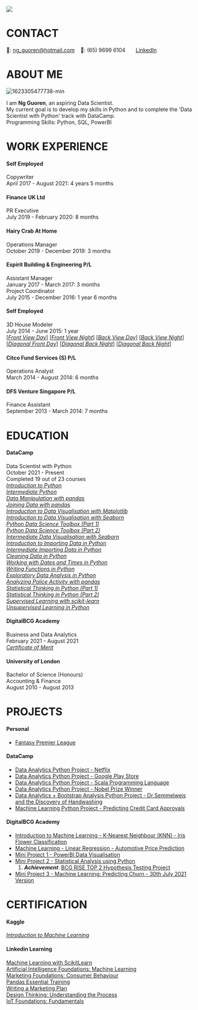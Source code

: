 <img src="https://i.imgur.com/HvGH9Pk.jpg"><br>
<!-- CONTACT Section Starts -->
# __CONTACT__
<!-- Add your details -->
📧: ng_guoren@hotmail.com
&nbsp;&nbsp; 📱: (65) 9699 6104
&nbsp;&nbsp;&nbsp;&nbsp;&nbsp; [LinkedIn](https://www.linkedin.com/in/guoren-ng-46601940/) 
<!-- CONTACT Section Ends -->


<!-- ABOUT Section Starts -->
# __ABOUT ME__
<!-- Add link to your picture -->
![1623305477738-min](https://i.imgur.com/N1yXgfE.jpg) <br>
<!-- Add your details -->
I am __Ng Guoren__, an aspiring Data Scientist. <br>
My current goal is to develop my skills in Python and to complete the 'Data Scientist with Python' track with DataCamp. <br>
Programming Skills: Python, SQL, PowerBI <br>
<!-- ABOUT Section Ends -->


<!-- EXPERIENCE Section Starts -->
# __WORK EXPERIENCE__
<!-- Add your details -->
#### __Self Employed__
Copywriter <br>
April 2017 - August 2021: 4 years 5 months <br> 
#### __Finance UK Ltd__
PR Executive <br>
July 2019 - February 2020: 8 months <br> 
#### __Hairy Crab At Home__
Operations Manager <br>
October 2019 - December 2019: 3 months <br>
#### __Espirit Building & Engineering P/L__
Assistant Manager <br>
January 2017 - March 2017: 3 months <br>
Project Coordinator<br>
July 2015 - December 2016: 1 year 6 months <br>
#### __Self Employed__
3D House Modeler <br>
July 2014 - June 2015: 1 year <br>
[[*Front View Day*]](https://i.imgur.com/rrGxhJu.jpg)
[[*Front View Night*]](https://i.imgur.com/D2AWccp.jpg)
[[*Back View Day*]](https://i.imgur.com/E29CJRK.jpg)
[[*Back View Night*]](https://i.imgur.com/opVWjGh.jpg)
[[*Diagonal Front Day*]](https://i.imgur.com/FO6oNb4.jpg)
[[*Diagonal Back Night*]](https://i.imgur.com/zgYLtsE.jpg)
[[*Diagonal Back Night*]](https://i.imgur.com/QmKUHql.jpg)
#### __Citco Fund Services (S) P/L__
Operations Analyst <br>
March 2014 - August 2014: 6 months <br>
#### __DFS Venture Singapore P/L__
Finance Assistant <br>
September 2013 - March 2014: 7 months <br>
<!-- EXPERIENCE Section Ends -->


<!-- EDUCATION Section Starts -->
# __EDUCATION__
<!-- Add your details -->
#### DataCamp <br> 
Data Scientist with Python <br> 
October 2021 - Present <br>
Completed 19 out of 23 courses <br>
[*Introduction to Python*](https://github.com/nguoren/Portfolio/blob/main/Certificates/DataCamp%20Cert%20-%20Introduction%20to%20Python.pdf)<br>
[*Intermediate Python*](https://github.com/nguoren/Portfolio/blob/main/Certificates/DataCamp%20Cert%20-%20Intermediate%20Python.pdf)<br>
[*Data Manipulation with pandas*](https://github.com/nguoren/Portfolio/blob/main/Certificates/DataCamp%20Cert%20-%20Data%20Manipulation%20with%20pandas.pdf)<br>
[*Joining Data with pandas*](https://github.com/nguoren/My-Humble-Portfolio/blob/main/Certificates/DataCamp%20Cert%20-%20Joining%20Data%20with%20pandas.pdf)<br>
[*Introduction to Data Visualisation with Matplotlib*](https://github.com/nguoren/My-Portfolio/blob/main/Certificates/DataCamp%20Cert%20-%20Introduction%20to%20Data%20Visualisation%20with%20Matplotlib.pdf)<br>
[*Introduction to Data Visualisation with Seaborn*](https://github.com/nguoren/My-Portfolio/blob/main/Certificates/DataCamp%20Cert%20-%20Introduction%20to%20Data%20Visualisation%20with%20Seaborn.pdf)<br>
[*Python Data Science Toolbox (Part 1)*](https://github.com/nguoren/My-Portfolio/blob/main/Certificates/DataCamp%20Cert%20-%20Python%20Data%20Science%20Toolbox%20(Part%201).pdf)<br>
[*Python Data Science Toolbox (Part 2)*](https://github.com/nguoren/My-Portfolio/blob/main/Certificates/DataCamp%20Cert%20-%20Python%20Data%20Science%20Toolbox%20(Part%202).pdf)<br>
[*Intermediate Data Visualisation with Seaborn*](https://github.com/nguoren/My-Portfolio/blob/main/Certificates/DataCamp%20Cert%20-%20Intermediate%20Data%20Visualisation%20with%20Seaborn%20(1-6-2022).pdf)<br>
[*Introduction to Importing Data in Python*](https://github.com/nguoren/My-Portfolio/blob/main/Certificates/DataCamp%20Cert%20-%20Introduction%20to%20Importing%20Data%20in%20Python%20(24-1-2022).pdf)<br>
[*Intermediate Importing Data in Python*](https://github.com/nguoren/My-Portfolio/blob/main/Certificates/DataCamp%20Cert%20-%20Intermediate%20Importing%20Data%20in%20Python%20(28-1-2022).pdf)<br>
[*Cleaning Data in Python*](https://github.com/nguoren/My-Portfolio/blob/main/Certificates/DataCamp%20Cert%20-%20Cleaning%20Data%20in%20Python%20(21-2-2022).pdf)<br>
[*Working with Dates and Times in Python*](https://github.com/nguoren/My-Portfolio/blob/main/Certificates/DataCamp%20Cert%20-%20Working%20with%20Dates%20and%20Times%20in%20Python%20(9-3-2022).pdf)<br>
[*Writing Functions in Python*](https://github.com/nguoren/My-Portfolio/blob/main/Certificates/DataCamp%20Cert%20-%20Writing%20Functions%20in%20Python%20(11-3-2022).pdf)<br>
[*Exploratory Data Analysis in Python*](https://github.com/nguoren/My-Portfolio/blob/main/Certificates/DataCamp%20Cert%20-%20Exploratory%20Data%20Analysis%20in%20Python%20(16-3-2022).pdf)<br>
[*Analyzing Police Activity with pandas*](https://github.com/nguoren/My-Portfolio/blob/main/Certificates/DataCamp%20Cert%20-%20Analyzing%20Police%20Activity%20with%20pandas%20(23-3-2022).pdf)<br>
[*Statistical Thinking in Python (Part 1)*](https://github.com/nguoren/My-Portfolio/blob/main/Certificates/DataCamp%20Cert%20-%20Statistical%20Thinking%20in%20Python%20(Part%201)%20(25-3-2022).pdf)<br>
[*Statistical Thinking in Python (Part 2)*](https://github.com/nguoren/My-Portfolio/blob/main/Certificates/DataCamp%20Cert%20-%20Statistical%20Thinking%20in%20Python%20(Part%202)%20(30-3-2022).pdf)<br>
[*Supervised Learning with scikit-learn*](https://github.com/nguoren/My-Portfolio/blob/main/Certificates/DataCamp%20Cert%20-%20Supervised%20Learning%20with%20scikit-learn%20(4-4-2022).pdf)<br>
[*Unsupervised Learning in Python*](https://github.com/nguoren/My-Portfolio/blob/main/Certificates/DataCamp%20Cert%20-%20Unsupervised%20Learning%20in%20Python%20(6-4-2022).pdf)<br>

#### DigitalBCG Academy <br> 
Business and Data Analytics <br> 
February 2021 - August 2021 <br> 
[*Certificate of Merit*](https://www.credly.com/earner/earned/badge/f41769e6-b874-41a9-9f85-f83ff940812d)
#### University of London <br> 
Bachelor of Science (Honours) <br> 
Accounting & Finance <br>
August 2010 - August 2013 <br> 
<!-- EDUCATION Section Ends -->


<!-- PROJECTS Section Starts -->
# __PROJECTS__
<!-- Add your details -->
#### Personal
- [Fantasy Premier League](https://github.com/nguoren/Fantasy-Premier-League/blob/main/README.md) <br>
#### DataCamp
- [Data Analytics Python Project - Netflix](https://github.com/nguoren/DataCamp-Netflix-Project/blob/main/DataCamp%20-%20Netflix%20Project.ipynb) <br>
- [Data Analytics Python Project - Google Play Store](https://github.com/nguoren/DataCamp-Google-Play-Store-Python-Project/blob/main/DataCamp%20-%20Google%20Play%20Project.ipynb) <br>
- [Data Analytics Python Project - Scala Programming Language](https://github.com/nguoren/DataCamp-Scala-Python-Project/blob/main/DataCamp%20-%20Scala.ipynb) <br>
- [Data Analytics Python Project - Nobel Prize Winner](https://github.com/nguoren/Nobel-Prize-Python-Project/blob/main/DataCamp%20-%20Nobel%20Prize%20Winners%20Project%20.ipynb) <br>
- [Data Analytics + Bootstrap Analysis Python Project  - Dr Semmelweis and the Discovery of Handwashing](https://app.datacamp.com/workspace/w/147f8664-63c0-4807-b48a-0f237f4b3323) <br>
- [Machine Learning Python Project  - Predicting Credit Card Approvals](https://app.datacamp.com/workspace/w/520cd76a-89ff-494c-b716-afa9a91ad33c) <br>
#### DigitalBCG Academy
- [Introduction to Machine Learning - K-Nearest Neighbour (KNN) - Iris Flower Classification](https://github.com/nguoren/BCG-Machine-Learning-Iris-Data/blob/main/DigitalBCG%20Academy%20-%20Machine%20Learning%20-%20K-Nearest%20Neighbour%20(KNN)%20-%20Iris%20Data%20Set.ipynb) <br>
- [Machine Learning - Linear Regression - Automotive Price Prediction](https://github.com/nguoren/BCG-Machine-Learning-Automotive-Price-Prediction/blob/main/DigitalBCG%20Academy%20-%20Machine%20Learning%20-%20Linear%20Regression%20-%20Automotive%20Price%20Prediction.ipynb) <br>
- [Mini Project 1 - PowerBI Data Visualisation](https://github.com/nguoren/PowerBI-Mini-Project/blob/main/Group%201_Mini_Project_FINAL.pdf) <br>
- [Mini Project 2 - Statistical Analysis using Python](https://github.com/nguoren/Statistical-Analysis-Mini-Project/blob/main/Mini_project_2%20Team%201.ipynb) <br>
  1. __*Achievement*__: [BCG RISE TOP 2 Hypothesis Testing Project](https://www.credly.com/badges/ab1a0f88-b4a7-4eea-823c-15f6d48b4f19)
- [Mini Project 3 - Machine Learning: Predicting Churn - 30th July 2021 Version](https://github.com/nguoren/Machine-Learning-Mini-Project/blob/main/Mini_project_3_Ng%20Guoren.ipynb) <br>
<!-- PROJECTS Section Ends -->


<!-- CERTIFICATION Section Starts -->
# __CERTIFICATION__
<!-- Add your details -->
#### Kaggle <br>
[*Introduction to Machine Learning*](https://github.com/nguoren/My-Portfolio/blob/main/Certificates/kaggle%20-%20Intro%20to%20Machine%20Learning.png)<br>
#### __Linkedin Learning__  <br>
[Machine Learning with ScikitLearn](https://github.com/nguoren/Portfolio/blob/main/Certificates/CertificateOfCompletion_Machine%20Learning%20with%20ScikitLearn.pdf)  <br>
[Artificial Intelligence Foundations: Machine Learning](https://github.com/nguoren/Portfolio/blob/main/Certificates/CertificateOfCompletion_Artificial%20Intelligence%20Foundations%20Machine%20Learning.pdf)  <br>
[Marketing Foundations: Consumer Behaviour](https://github.com/nguoren/Portfolio/blob/main/Certificates/CertificateOfCompletion_Marketing%20Foundations%20Consumer%20Behavior.pdf)  <br>
[Pandas Essential Training](https://github.com/nguoren/Portfolio/blob/main/Certificates/CertificateOfCompletion_pandas%20Essential%20Training.pdf)  <br>
[Writing a Marketing Plan](https://github.com/nguoren/Portfolio/blob/main/Certificates/CertificateOfCompletion_Writing%20a%20Marketing%20Plan.pdf)  <br>
[Design Thinking: Understanding the Process](https://github.com/nguoren/Portfolio/blob/main/Certificates/CertificateOfCompletion_Design%20Thinking%20Understanding%20the%20Process.pdf)  <br>
[IoT Foundations: Fundamentals](https://github.com/nguoren/Portfolio/blob/main/Certificates/CertificateOfCompletion_IoT%20Foundations%20Fundamentals.pdf)  <br>
<!-- CERTIFICATION Section Ends -->

